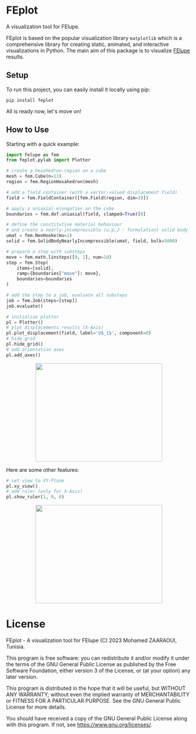 # FEplot
A visualization tool for FElupe. 

FEplot is based on the popular visualization library ```matplotlib``` which is a comprehensive library for creating static, animated, and interactive visualizations in Python. The main aim of this package is to visualize [FElupe](https://github.com/adtzlr/felupe) results.

## Setup
To run this project, you can easily install it locally using pip:
```
pip install feplot
```
All is ready now, let's move on!

## How to Use

Starting with a quick example:

```python
import felupe as fem
from feplot.pylab import Plotter 

# create a hexahedron-region on a cube
mesh = fem.Cube(n=11)
region = fem.RegionHexahedron(mesh)

# add a field container (with a vector-valued displacement field)
field = fem.FieldContainer([fem.Field(region, dim=3)])

# apply a uniaxial elongation on the cube
boundaries = fem.dof.uniaxial(field, clamped=True)[0]

# define the constitutive material behaviour 
# and create a nearly-incompressible (u,p,J - formulation) solid body
umat = fem.NeoHooke(mu=1)
solid = fem.SolidBodyNearlyIncompressible(umat, field, bulk=5000)

# prepare a step with substeps
move = fem.math.linsteps([0, 1], num=10)
step = fem.Step(
    items=[solid], 
    ramp={boundaries["move"]: move}, 
    boundaries=boundaries
)

# add the step to a job, evaluate all substeps
job = fem.Job(steps=[step])
job.evaluate()

# initialize plotter 
pl = Plotter()
# plot displacements results (X-Axis)
pl.plot_displacement(field, label='U$_1$', component=0)
# hide grid
pl.hide_grid()
# add orientation axes
pl.add_axes()
```

<p align="center">
  <img width="344" height="267" src="https://user-images.githubusercontent.com/115699524/202278995-9f4a34dc-58a2-4b5a-88e7-94f397f1cf62.png">
</p>

Here are some other features:

```python
# set view to XY-Plane
pl.xy_view()
# add ruler (only for X-Axis)
pl.show_ruler(1, 0, 0)
```

<p align="center">
  <img width="344" height="267" src="https://user-images.githubusercontent.com/115699524/202279112-74902ad8-6ebb-498c-bac4-44b6afebccc0.png">
</p>

# License
FEplot - A visualization tool for FElupe (C) 2023 Mohamed ZAARAOUI, Tunisia.

This program is free software: you can redistribute it and/or modify it under the terms of the GNU General Public License as published by the Free Software Foundation, either version 3 of the License, or (at your option) any later version.

This program is distributed in the hope that it will be useful, but WITHOUT ANY WARRANTY; without even the implied warranty of MERCHANTABILITY or FITNESS FOR A PARTICULAR PURPOSE. See the GNU General Public License for more details.

You should have received a copy of the GNU General Public License along with this program. If not, see <https://www.gnu.org/licenses/>.
